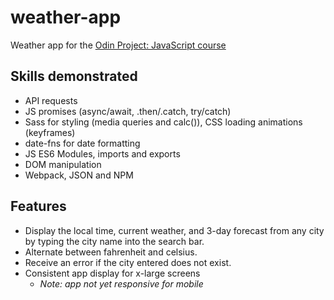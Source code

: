 # weather-app

Weather app for the <a href="https://www.theodinproject.com/lessons/node-path-javascript-weather-app">Odin Project: JavaScript course</a>

## Skills demonstrated

- API requests
- JS promises (async/await, .then/.catch, try/catch)
- Sass for styling (media queries and calc()), CSS loading animations (keyframes)
- date-fns for date formatting
- JS ES6 Modules, imports and exports
- DOM manipulation
- Webpack, JSON and NPM

## Features

- Display the local time, current weather, and 3-day forecast from any city by typing the city name into the search bar.
- Alternate between fahrenheit and celsius.
- Receive an error if the city entered does not exist.
- Consistent app display for x-large screens
  - <i>Note: app not yet responsive for mobile</i>